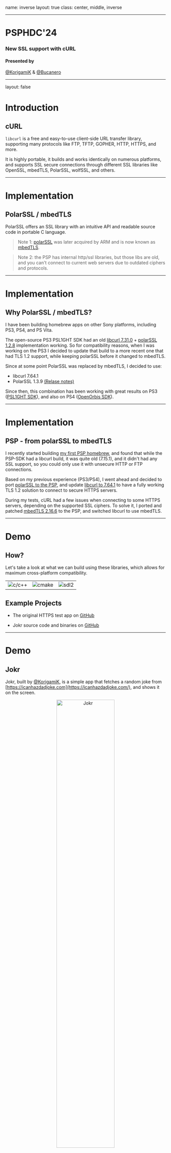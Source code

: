 name: inverse
layout: true
class: center, middle, inverse

---
<!-- markdownlint-disable MD041 MD001 MD024 MD003 MD033-->

# PSPHDC'24

### New SSL support with cURL

#### Presented by

[@KorigamiK](https://github.com/korigamik)
&
[@Bucanero](https://github.com/bucanero)

---

layout: false

# Introduction

## cURL

`libcurl` is a free and easy-to-use client-side URL transfer library,
supporting many protocols like FTP, TFTP, GOPHER, HTTP, HTTPS, and more.

It is highly portable, it builds and works identically on numerous platforms,
and supports SSL secure connections through different SSL libraries like OpenSSL,
mbedTLS, PolarSSL, wolfSSL, and others.

---

# Implementation

## PolarSSL / mbedTLS

PolarSSL offers an SSL library with an intuitive API and readable
source code in portable C language.

> Note 1: [polarSSL](https://polarssl.org/) was later acquired by ARM and is now
known as [mbedTLS](https://www.trustedfirmware.org/projects/mbed-tls/).

> Note 2: the PSP has internal http/ssl libraries, but those libs are old,
and you can't connect to current web servers due to outdated ciphers and protocols.

---

# Implementation

## Why PolarSSL / mbedTLS?

I have been building homebrew apps on other Sony platforms,
including PS3, PS4, and PS Vita.

The open-source PS3 PSL1GHT SDK had an old
[libcurl 7.31.0](https://github.com/ps3dev/ps3libraries/blob/master/scripts/016-libcurl-7.31.0.sh) +
[polarSSL 1.2.8](https://github.com/ps3dev/ps3libraries/blob/master/scripts/015-polarssl.sh)
implementation working. So for compatibility reasons,
when I was working on the PS3 I decided to update that build to a more
recent one that had TLS 1.2 support, while keeping polarSSL before it
changed to mbedTLS.

Since at some point PolarSSL was replaced by mbedTLS, I decided to use:

- libcurl 7.64.1
- PolarSSL 1.3.9 [(Relase notes)](https://polarssl.org/tech-updates/releases/polarssl-1.3.9-released/)

Since then, this combination has been working with great results on PS3
([PSL1GHT SDK](https://github.com/bucanero/ps3libraries/blob/master/scripts/016-libcurl-7.64.1.sh)),
and also on PS4 ([OpenOrbis SDK](https://github.com/bucanero/oosdk_libraries/tree/master/curl-7.64.1)).

---

# Implementation

## PSP - from polarSSL to mbedTLS

I recently started building [my first PSP homebrew](https://github.com/bucanero/apollo-psp),
and found that while the PSP-SDK had a libcurl build, it was quite old (7.15.1),
and it didn't had any SSL support, so you could only use it with unsecure HTTP
or FTP connections.

Based on my previous experience (PS3/PS4), I went ahead and decided to port
[polarSSL to the PSP](https://github.com/pspdev/psp-packages/pull/84),
and update [libcurl to 7.64.1](https://github.com/pspdev/psp-packages/pull/85)
to have a fully working TLS 1.2 solution to connect to secure HTTPS servers.

During my tests, cURL had a few issues when connecting to some HTTPS servers,
depending on the supported SSL ciphers. To solve it, I ported and patched 
[mbedTLS 2.16.6](https://github.com/pspdev/psp-packages/tree/master/mbedtls) to the PSP,
and switched libcurl to use mbedTLS.

---

# Demo

## How?

Let's take a look at what we can build using these libraries,
which allows for maximum cross-platform compatibility.

| | | |
| :--- | :----: | ---: |
| ![c/c++](https://ms-vscode.gallerycdn.vsassets.io/extensions/ms-vscode/cpptools/1.15.1/1679529633699/Microsoft.VisualStudio.Services.Icons.Default) | ![cmake](https://twxs.gallerycdn.vsassets.io/extensions/twxs/cmake/0.0.17/1488841920286/Microsoft.VisualStudio.Services.Icons.Default) | ![sdl2](https://www.libsdl.org/media/SDL_logo.png) |

## Example Projects

- The original HTTPS test app on [GitHub](https://github.com/KorigamiK/PSP-Net-libcurl)
  
- Jokr source code and binaries on [GitHub](https://github.com/KorigamiK/PSPHDC-23/tree/main/Jokr)

---

# Demo

## Jokr

Jokr, built by [@KorigamiK](https://github.com/korigamik), is a simple app that fetches a random joke
from [https://icanhazdadjoke.com](https://icanhazdadjoke.com/),
and shows it on the screen.

<div style="text-align:center">
    <img src="Jokr/res/joke.png" width="60%" alt="Jokr" />
</div>

---

# Demo - Jokr

## Features

- Cross-platform builds for Linux, Windows, and PSP
- SDL2 for graphics and input
- [Open Source](https://github.com/bucanero/PSPHDC-24/tree/main/Jokr)

### See it in action

<div style="text-align:center">
  <video width="80%" controls loop muted>
    <source
      src="https://user-images.githubusercontent.com/72932688/228461499-6844f137-06b4-4e73-82e5-32a2fa38a97e.MOV"
      type="video/mp4"
    >
  </video>
</div>

---

# Future Implications & Ideas

- It reopens the PSP for the internet age, and opens the door for a lot of new possibilities.

- Now you can create PSP homebrew apps with TLS 1.2 networking support:
  - you can download files,
  - connect to APIs,
  - and upload data, from any HTTPS web server

- Patch old homebrew to a working state, and make them work again.

- More Cross-platform homebrew apps, and more open-source projects.

---

class: middle, inverse

# Resources / References

- [PSP-SDK Net Resolver sample](https://github.com/pspdev/pspsdk/tree/master/src/samples/net/resolver)
- [PSP-Maps source code](https://github.com/PSP-Archive/PSP-Maps)
- [libcurl sample](https://github.com/KorigamiK/PSP-Net-libcurl) (with sceGu)
- [Jokr source code](https://github.com/bucanero/PSPHDC-24/tree/demo-app/Jokr) (with auto access point connection)
